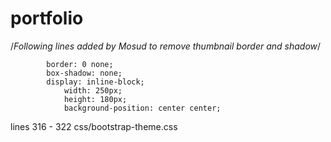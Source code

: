 # portfolio
/*Following lines added by Mosud to remove thumbnail border and shadow*/
		  
			border: 0 none;
			box-shadow: none;
		  	display: inline-block;
    		  	width: 250px;
    		  	height: 180px;
    		  	background-position: center center;
lines 316 - 322
css/bootstrap-theme.css
